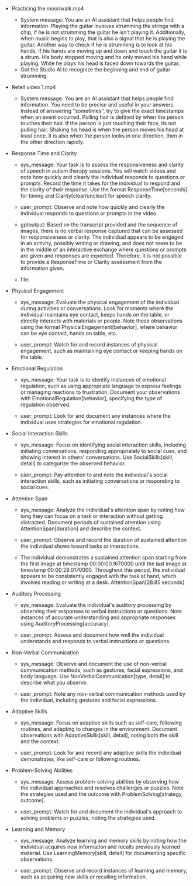 - Practicing the moonwalk.mp4
    - System message: You are an AI assistant that helps people find information. Playing the guitar involves strumming the strings with a chip, if he is not strumming the guitar he isn't playing it. Additionally, when music begins to play, that is also a signal that he is playing the guitar. Another way to check if he is strumming is to look at his hands, if his hands are moving up and down and touch the guitar it is a strum. His body stopped moving and he only moved his hand while playing. While he plays his head is faced down towards the guitar.
    - Got the Studio AI to recognize the beginning and end of guitar strumming

- Retell video 1.mp4
    - System message: You are an AI assistant that helps people find information. You need to be precise and useful in your answers. Instead of answering "sometimes", try to give the exact timestamps when an event occurred.
Pulling hair is defined by when the person touches their hair. If the person is just touching their face, its not pulling hair.
Shaking his head is when the person moves his head at least once. It is also when the person looks in one direction, then in the other direction rapidly.

- Response Time and Clarity
    - sys_message: Your task is to assess the responsiveness and clarity of speech in autism therapy sessions. You will watch videos and note how quickly and clearly the individual responds to questions or prompts. Record the time it takes for the individual to respond and the clarity of their response. Use the format ResponseTime[seconds] for timing and Clarity[clear/unclear] for speech clarity.

    - user_prompt: Observe and note how quickly and clearly the individual responds to questions or prompts in the video.
    - gptoutput: Based on the transcript provided and the sequence of images, there is no verbal response captured that can be assessed for responsiveness or clarity. The individual appears to be engaged in an activity, possibly writing or drawing, and does not seem to be in the middle of an interactive exchange where questions or prompts are given and responses are expected. Therefore, it is not possible to provide a ResponseTime or Clarity assessment from the information given.
    - file: 

- Physical Engagement
    - sys_message: Evaluate the physical engagement of the individual during activities or conversations. Look for moments where the individual maintains eye contact, keeps hands on the table, or directly interacts with materials or people. Note these observations using the format PhysicalEngagement[behavior], where behavior can be eye contact, hands on table, etc.

    - user_prompt: Watch for and record instances of physical engagement, such as maintaining eye contact or keeping hands on the table.

- Emotional Regulation
    - sys_message: Your task is to identify instances of emotional regulation, such as using appropriate language to express feelings or managing reactions to frustration. Document your observations with EmotionalRegulation[behavior], specifying the type of regulation observed.

    - user_prompt: Look for and document any instances where the individual uses strategies for emotional regulation.

- Social Interaction Skills
    - sys_message: Focus on identifying social interaction skills, including initiating conversations, responding appropriately to social cues, and showing interest in others' conversations. Use SocialSkills[skill, detail] to categorize the observed behavior.

    - user_prompt: Pay attention to and note the individual's social interaction skills, such as initiating conversations or responding to social cues.

- Attention Span
    - sys_message: Analyze the individual's attention span by noting how long they can focus on a task or interaction without getting distracted. Document periods of sustained attention using AttentionSpan[duration] and describe the context.

    - user_prompt: Observe and record the duration of sustained attention the individual shows toward tasks or interactions.
    - The individual demonstrates a sustained attention span starting from the first image at timestamp 00:00:00.1670000 until the last image at timestamp 00:00:29.0170000. Throughout this period, the individual appears to be consistently engaged with the task at hand, which involves reading or writing at a desk. AttentionSpan[28.85 seconds]

- Auditory Processing
    - sys_message: Evaluate the individual's auditory processing by observing their responses to verbal instructions or questions. Note instances of accurate understanding and appropriate responses using AuditoryProcessing[accuracy].

    - user_prompt: Assess and document how well the individual understands and responds to verbal instructions or questions.

- Non-Verbal Communication
    - sys_message: Observe and document the use of non-verbal communication methods, such as gestures, facial expressions, and body language. Use NonVerbalCommunication[type, detail] to describe what you observe.

    - user_prompt: Note any non-verbal communication methods used by the individual, including gestures and facial expressions.

- Adaptive Skills
    - sys_message: Focus on adaptive skills such as self-care, following routines, and adapting to changes in the environment. Document observations with AdaptiveSkills[skill, detail], noting both the skill and the context.

    - user_prompt: Look for and record any adaptive skills the individual demonstrates, like self-care or following routines.

- Problem-Solving Abilities
    - sys_message: Assess problem-solving abilities by observing how the individual approaches and resolves challenges or puzzles. Note the strategies used and the outcome with ProblemSolving[strategy, outcome].

    - user_prompt: Watch for and document the individual's approach to solving problems or puzzles, noting the strategies used.

- Learning and Memory
    - sys_message: Analyze learning and memory skills by noting how the individual acquires new information and recalls previously learned material. Use LearningMemory[skill, detail] for documenting specific observations.

    - user_prompt: Observe and record instances of learning and memory, such as acquiring new skills or recalling information.
